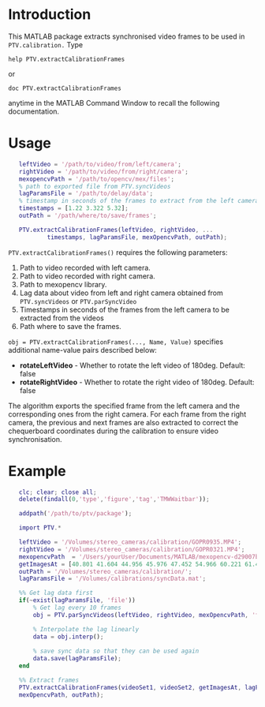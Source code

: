 # Introduction

This MATLAB package extracts synchronised video frames to be used in `PTV.calibration.` Type

    help PTV.extractCalibrationFrames

or

    doc PTV.extractCalibrationFrames

anytime in the MATLAB Command Window to recall the following documentation.

# Usage
 ```matlab
    leftVideo = '/path/to/video/from/left/camera';
    rightVideo = '/path/to/video/from/right/camera';
    mexopencvPath = '/path/to/opencv/mex/files';
    % path to exported file from PTV.syncVideos 
    lagParamsFile = '/path/to/delay/data';
    % timestamp in seconds of the frames to extract from the left camera
    timestamps = [1.22 3.322 5.32];
    outPath = '/path/where/to/save/frames';

    PTV.extractCalibrationFrames(leftVideo, rightVideo, ...
            timestamps, lagParamsFile, mexOpencvPath, outPath);
```

   `PTV.extractCalibrationFrames()` requires the following parameters:

   1) Path to video recorded with left camera.
   2) Path to video recorded with right camera.
   3) Path to mexopencv library.
   4) Lag data about video from left and right camera obtained  from `PTV.syncVideos` or `PTV.parSyncVideo`
   5) Timestamps in seconds of the frames from the left camera to be extracted from the videos
   6) Path where to save the frames.

`obj = PTV.extractCalibrationFrames(..., Name, Value)` specifies additional name-value pairs described below:

- **rotateLeftVideo** -  Whether to rotate the left video of 180deg. Default: false
- **rotateRightVideo** -   Whether to rotate the right video of 180deg. Default: false

The algorithm exports the specified frame from the left camera and the corresponding ones from the right camera. For each frame from the right camera, the previous and next frames are also extracted to correct the chequerboard coordinates during the calibration to ensure video synchronisation.

 # Example
 ```matlab
    clc; clear; close all;
    delete(findall(0,'type','figure','tag','TMWWaitbar'));

    addpath('/path/to/ptv/package');

    import PTV.*

    leftVideo = '/Volumes/stereo_cameras/calibration/GOPR0935.MP4';
    rightVideo = '/Volumes/stereo_cameras/calibration/GOPR0321.MP4';
    mexopencvPath  = '/Users/yourUser/Documents/MATLAB/mexopencv-d29007b';
    getImagesAt = [40.801 41.604 44.956 45.976 47.452 54.966 60.221 61.477];
    outPath = '/Volumes/stereo_cameras/calibration/';
    lagParamsFile = '/Volumes/calibrations/syncData.mat';

    %% Get lag data first
    if(~exist(lagParamsFile, 'file'))
        % Get lag every 10 frames
        obj = PTV.parSyncVideos(leftVideo, rightVideo, mexOpencvPath, 'frameStep', 10);

        % Interpolate the lag linearly
        data = obj.interp();
        
        % save sync data so that they can be used again
        data.save(lagParamsFile);
    end

    %% Extract frames
    PTV.extractCalibrationFrames(videoSet1, videoSet2, getImagesAt, lagParamsFile, ...
    mexOpencvPath, outPath);
```
